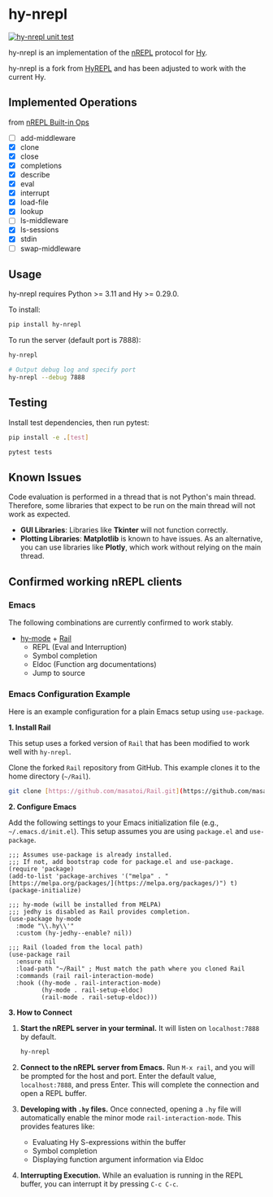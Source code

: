 # hy-nrepl
[![hy-nrepl unit test](https://github.com/masatoi/hy-nrepl/actions/workflows/hy_nrepl_test.yaml/badge.svg)](https://github.com/masatoi/hy-nrepl/actions/workflows/hy_nrepl_test.yaml)

hy-nrepl is an implementation of the [nREPL](https://nrepl.org) protocol for [Hy](https://github.com/hylang/hy).

hy-nrepl is a fork from [HyREPL](https://github.com/allison-casey/HyREPL) and has been adjusted to work with the current Hy.

## Implemented Operations

from [nREPL Built-in Ops](https://nrepl.org/nrepl/1.3/ops.html)

- [ ] add-middleware
- [x] clone
- [x] close
- [x] completions
- [x] describe
- [x] eval
- [x] interrupt
- [x] load-file
- [x] lookup
- [ ] ls-middleware
- [x] ls-sessions
- [x] stdin
- [ ] swap-middleware

## Usage
hy-nrepl requires Python >= 3.11 and Hy >= 0.29.0.

To install:

```sh
pip install hy-nrepl
````

To run the server (default port is 7888):

```sh
hy-nrepl

# Output debug log and specify port
hy-nrepl --debug 7888
```

## Testing

Install test dependencies, then run pytest:

```sh
pip install -e .[test]

pytest tests
```

## Known Issues

Code evaluation is performed in a thread that is not Python's main thread. Therefore, some libraries that expect to be run on the main thread will not work as expected.

  - **GUI Libraries**: Libraries like **Tkinter** will not function correctly.
  - **Plotting Libraries**: **Matplotlib** is known to have issues. As an alternative, you can use libraries like **Plotly**, which work without relying on the main thread.

## Confirmed working nREPL clients

### Emacs

The following combinations are currently confirmed to work stably.

  - [hy-mode](https://github.com/hylang/hy-mode) + [Rail](https://github.com/masatoi/Rail)
      - REPL (Eval and Interruption)
      - Symbol completion
      - Eldoc (Function arg documentations)
      - Jump to source

### Emacs Configuration Example

Here is an example configuration for a plain Emacs setup using `use-package`.

**1. Install Rail**

This setup uses a forked version of `Rail` that has been modified to work well with `hy-nrepl`.

Clone the forked `Rail` repository from GitHub. This example clones it to the home directory (`~/Rail`).

```sh
git clone [https://github.com/masatoi/Rail.git](https://github.com/masatoi/Rail.git) ~/Rail
```

**2. Configure Emacs**

Add the following settings to your Emacs initialization file (e.g., `~/.emacs.d/init.el`). This setup assumes you are using `package.el` and `use-package`.

```emacs-lisp
;;; Assumes use-package is already installed.
;;; If not, add bootstrap code for package.el and use-package.
(require 'package)
(add-to-list 'package-archives '("melpa" . "[https://melpa.org/packages/](https://melpa.org/packages/)") t)
(package-initialize)

;;; hy-mode (will be installed from MELPA)
;;; jedhy is disabled as Rail provides completion.
(use-package hy-mode
  :mode "\\.hy\\'"
  :custom (hy-jedhy--enable? nil))

;;; Rail (loaded from the local path)
(use-package rail
  :ensure nil
  :load-path "~/Rail" ; Must match the path where you cloned Rail
  :commands (rail rail-interaction-mode)
  :hook ((hy-mode . rail-interaction-mode)
         (hy-mode . rail-setup-eldoc)
         (rail-mode . rail-setup-eldoc)))
```

**3. How to Connect**

1.  **Start the nREPL server in your terminal.** It will listen on `localhost:7888` by default.

    ```sh
    hy-nrepl
    ```

2.  **Connect to the nREPL server from Emacs.** Run `M-x rail`, and you will be prompted for the host and port. Enter the default value, `localhost:7888`, and press Enter. This will complete the connection and open a REPL buffer.

3.  **Developing with `.hy` files.** Once connected, opening a `.hy` file will automatically enable the minor mode `rail-interaction-mode`. This provides features like:

      - Evaluating Hy S-expressions within the buffer
      - Symbol completion
      - Displaying function argument information via Eldoc

4.  **Interrupting Execution.** While an evaluation is running in the REPL buffer, you can interrupt it by pressing `C-c C-c`.

<!-- end list -->
